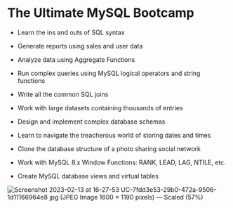 # The Ultimate MySQL Bootcamp

   * Learn the ins and outs of SQL syntax

   * Generate reports using sales and user data

   * Analyze data using Aggregate Functions

   * Run complex queries using MySQL logical operators and string functions

   * Write all the common SQL joins

   * Work with large datasets containing thousands of entries

   * Design and implement complex database schemas

   * Learn to navigate the treacherous world of storing dates and times

   * Clone the database structure of a photo sharing social network

   * Work with MySQL 8.x Window Functions: RANK, LEAD, LAG, NTILE, etc.

   * Create MySQL database views and virtual tables
   
   
   
   ![Screenshot 2023-02-13 at 16-27-53 UC-7fdd3e53-29b0-472a-9506-1d11166964e8 jpg (JPEG Image 1600 × 1190 pixels) — Scaled (57%)](https://user-images.githubusercontent.com/75258625/218484768-24793c17-a260-4ed2-9f97-8797c4b81082.png) 
